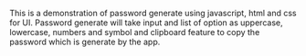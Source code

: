 This is a demonstration of password generate using javascript, html and css for UI. Password generate will take input and list of option as uppercase, lowercase, numbers and symbol and clipboard feature to copy the password  which is generate by the app.
